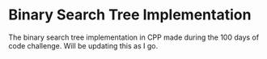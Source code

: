 # Binary Search Tree Implementation

The binary search tree implementation in CPP made during the 100 days of code challenge. Will be updating this as I go.
